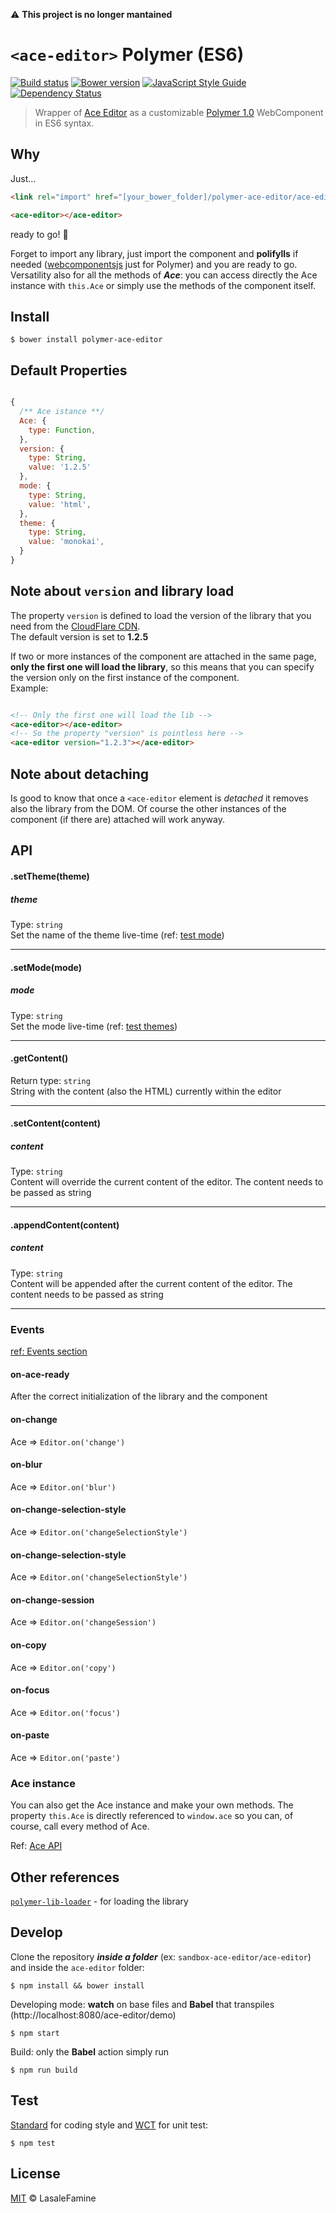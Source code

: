 :warning: **This project is no longer mantained**

# `<ace-editor>` Polymer (ES6)

[![Build status](https://travis-ci.org/LasaleFamine/ace-editor.svg?branch=master)](https://travis-ci.org/LasaleFamine/ace-editor)
[![Bower version](https://badge.fury.io/bo/polymer-ace-editor.svg)](https://badge.fury.io/bo/polymer-ace-editor)
[![JavaScript Style Guide](https://img.shields.io/badge/code%20style-standard-brightgreen.svg)](http://standardjs.com/)
[![Dependency Status](https://gemnasium.com/badges/github.com/LasaleFamine/ace-editor.svg)](https://gemnasium.com/github.com/LasaleFamine/ace-editor)



> Wrapper of [Ace Editor](https://ace.c9.io) as a customizable [Polymer 1.0](https://www.polymer-project.org/1.0/) WebComponent in ES6 syntax.

## Why

Just...

``` html
<link rel="import" href="[your_bower_folder]/polymer-ace-editor/ace-editor.html">

<ace-editor></ace-editor>

```
ready to go! :rocket:

Forget to import any library, just import the component and **polifylls** if needed ([webcomponentsjs](https://github.com/webcomponents/webcomponentsjs) just for Polymer) and you are ready to go.  
Versatility also for all the methods of ***Ace***: you can access directly the Ace instance with `this.Ace` or simply use the methods of the component itself.

## Install

    $ bower install polymer-ace-editor


## Default Properties
``` js

{
  /** Ace istance **/
  Ace: {
    type: Function,
  },
  version: {
    type: String,
    value: '1.2.5'
  },
  mode: {
    type: String,
    value: 'html',
  },
  theme: {
    type: String,
    value: 'monokai',
  }
}

```

## Note about `version` and library load
The property `version` is defined to load the version of the library that you need from the  [CloudFlare CDN](https://cdnjs.com/libraries/ace/).  
The default version is set to **1.2.5**

If two or more instances of the component are attached in the same page, **only the first one will load the library**, so this means that you can specify the version only on the first instance of the component.  
Example:  

``` html

<!-- Only the first one will load the lib -->
<ace-editor></ace-editor>
<!-- So the property "version" is pointless here -->
<ace-editor version="1.2.3"></ace-editor>

```

## Note about **detaching**
Is good to know that once a `<ace-editor` element is *detached* it removes also the library from the DOM. Of course the other instances of the component (if there are) attached will work anyway.

## API

#### .setTheme(theme)
##### theme
Type: `string`  
Set the name of the theme live-time (ref: [test mode](https://ace.c9.io/tool/mode_creator.html))
____

#### .setMode(mode)
##### mode
Type: `string`  
Set the mode live-time  (ref: [test themes](https://ace.c9.io/tool/mode_creator.html))
____

#### .getContent()
Return type: `string`  
String with the content (also the HTML) currently within the editor
___

#### .setContent(content)
##### content
Type: `string`  
Content will override the current content of the editor. The content needs to be passed as string
___

#### .appendContent(content)
##### content
Type: `string`  
Content will be appended after the current content of the editor. The content needs to be passed as string
___

### Events
[ref: Events section](https://ace.c9.io/#nav=api&api=editor)
#### on-ace-ready
After the correct initialization of the library and the component

#### on-change
Ace => ``` Editor.on('change') ```
#### on-blur
Ace => ``` Editor.on('blur') ```
#### on-change-selection-style
Ace => ``` Editor.on('changeSelectionStyle') ```
#### on-change-selection-style
Ace => ``` Editor.on('changeSelectionStyle') ```
#### on-change-session
Ace => ``` Editor.on('changeSession') ```
#### on-copy
Ace => ``` Editor.on('copy') ```
#### on-focus
Ace => ``` Editor.on('focus') ```
#### on-paste
Ace => ``` Editor.on('paste') ```

### Ace instance

You can also get the Ace instance and make your own methods. The property `this.Ace` is directly referenced to `window.ace` so you can, of course, call every method of Ace.

Ref: [Ace API](https://ace.c9.io/#nav=api)

## Other references

[`polymer-lib-loader`](https://github.com/LasaleFamine/polymer-lib-loader) - for loading the library


## Develop

Clone the repository ***inside a folder*** (ex: `sandbox-ace-editor/ace-editor`) and inside the `ace-editor` folder:

    $ npm install && bower install

Developing mode: **watch** on base files and **Babel** that transpiles (http://localhost:8080/ace-editor/demo)

    $ npm start

Build: only the **Babel** action simply run

    $ npm run build


## Test

[Standard](https://github.com/feross/standard) for coding style and [WCT](https://github.com/polymer/web-component-tester) for unit test:

    $ npm test

## License

[MIT](https://github.com/LasaleFamine/ace-editor/blob/master/LICENSE.md) &copy; LasaleFamine
